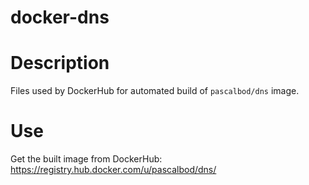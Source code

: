 docker-dns
==========

# Description
Files used by DockerHub for automated build of `pascalbod/dns` image.

# Use
Get the built image from DockerHub: 
https://registry.hub.docker.com/u/pascalbod/dns/